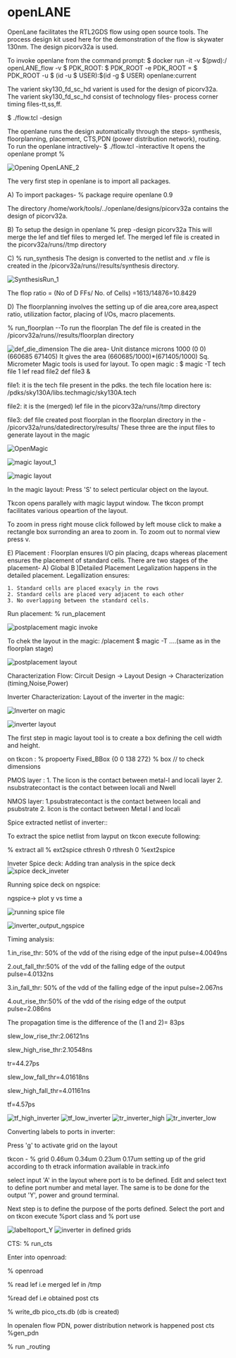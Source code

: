 # openLANE

OpenLane facilitates the RTL2GDS flow using open source tools. The process design kit used here for the demonstration of the flow is skywater 130nm. The design picorv32a is used.


To invoke openlane from the command prompt: 
$ docker run -it -v $(pwd):/ openLANE_flow -v $ PDK_ROOT: $ PDK_ROOT -e PDK_ROOT = $ PDK_ROOT -u $ (id -u $ USER):$(id -g $ USER) openlane:current

The varient sky130_fd_sc_hd varient is used for the design of picorv32a. The varient sky130_fd_sc_hd consist of technology files- process corner timing files-tt,ss,ff.

$ ./flow.tcl -design 

The openlane runs the design automatically through the steps- synthesis, floorplanning, placement, CTS,PDN (power distribution network), routing. 
To run the openlane intractively- $ ./flow.tcl -interactive
It opens the openlane prompt %

![Opening OpenLANE_2](https://user-images.githubusercontent.com/55655753/183442071-6614564b-2f9d-45df-8d5b-1d5165fe8979.png)


The very first step in openlane is to import all packages.

A) To import packages- % package require openlane 0.9

The directory /home/work/tools/../openlane/designs/picorv32a contains the design of picorv32a. 

B) To setup the design in openlane 
% prep -design picorv32a 
This will merge the lef and tlef files to merged lef. The merged lef file is created in the picorv32a/runs/<date>/tmp directory
  
C) % run_synthesis 
  The design is converted to the netlist and .v file is created in the /picorv32a/runs/<date>/results/synthesis directory.
  
  ![SynthesisRun_1](https://user-images.githubusercontent.com/55655753/183442155-c2bacb55-06d8-47bf-b66c-4974d253f107.png)

  
  The flop ratio = (No of D FFs/ No. of Cells) =1613/14876=10.8429 
 
D) The floorplanning involves the setting up of die area,core area,aspect ratio, utilization factor, placing of I/Os, macro placements.

  % run_floorplan  --To run the floorplan
  The def file is created in the /picorv32a/runs/<date>/results/floorplan directory
  
  ![def_die_dimension](https://user-images.githubusercontent.com/55655753/183442440-10490ca5-801d-4731-8a02-2eeb76970d61.PNG)
  The die area-  Unit distance microns 1000
  (0 0) (660685  671405)
  It gives the area (660685/1000)*(671405/1000) Sq. Micrometer
  Magic tools is used for layout. To open magic : $ magic -T tech file 1  lef read file2  def file3 &
  
  file1: it is the tech file present in the pdks. the tech file location here is: 
  /pdks/sky130A/libs.techmagic/sky130A.tech
  
  file2: it is the (merged) lef file in the picorv32a/runs/<date>/tmp directory
  
  file3: def file created post floorplan in the floorplan directory in the - /picorv32a/runs/datedirectory/results/
  These three are the input files to generate layout in the magic
  
![OpenMagic](https://user-images.githubusercontent.com/55655753/183442749-123feb6c-958c-4bbf-87cf-785874c02693.PNG)

![magic layout_1](https://user-images.githubusercontent.com/55655753/183443060-3eecec59-2c87-4e72-987f-b3546bdaae56.PNG)

![magic layout](https://user-images.githubusercontent.com/55655753/183443068-2c81e6d8-6a21-46ce-aa32-4a32ea73c46f.PNG)

 In the magic layout: Press 'S' to select perticular object on the layout. 
 
 Tkcon opens parallely with magic layput window. The tkcon prompt facilitates various opeartion of the layout. 
 
 To zoom in press right mouse click followed by left mouse click to make a rectangle box surronding an area to zoom in. 
 To zoom out to normal view press v.
    
 E) Placement :
 Floorplan ensures I/O pin placing, dcaps whereas placement ensures the placement of standard cells. 
 There are two stages of the placement- A) Global B )Detailed  Placement
 Legalization happens in the detailed placement. Legallization ensures: 
    
    1. Standard cells are placed exacyly in the rows 
    2. Standard cells are placed very adjacent to each other 
    3. No overlapping between the standard cells.
    
 Run placement: % run_placement
    
 ![postplacement magic invoke](https://user-images.githubusercontent.com/55655753/183443427-779c254f-44b9-4c99-9a97-94bd0236d220.PNG)

 To chek the layout in the magic:
 /placement $ magic -T <tech file> <lef file> <def>....(same as in the floorplan stage)
   
 ![postplacement layout](https://user-images.githubusercontent.com/55655753/183443595-6cef97f1-e466-443d-a284-9f0b1b7d658f.PNG)
  
Characterization Flow: Circuit Design -> Layout Design -> Characterization (timing,Noise,Power)
    
Inverter Characterization:
Layout of the inverter in the magic:
    
![Inverter on magic](https://user-images.githubusercontent.com/55655753/183443909-6b306b82-832c-489b-b9d5-b60af64dc27e.PNG)
    
![inverter layout](https://user-images.githubusercontent.com/55655753/183444035-8fcd9140-019b-4ac0-aa1e-4e5d16d1ea6f.PNG)

The first step in magic layout tool is to create a box defining the cell width and height.

on tkcon : % propoerty Fixed_BBox {0 0 138 272}
           % box     // to check dimensions

PMOS layer :
    1. The licon is the contact between metal-I and locali layer
    2. nsubstratecontact is the contact between locali and Nwell
    
NMOS layer:
    1.psubstratecontact is the contact between locali and psubstrate
    2. licon is the contact between Metal I and locali
    
Spice extracted netlist of inverter::
  
  
To extract the spice netlist from layput on tkcon execute following:
   
   % extract all
    % ext2spice cthresh 0 rthresh 0
    %ext2spice
    
    
Inveter Spice deck:
Adding tran analysis in the spice deck
![spice deck_inveter](https://user-images.githubusercontent.com/55655753/183444299-47e732ea-4697-4363-8ab6-f2312e1f7738.PNG)

    
Running spice deck on ngspice:

ngspice-> plot y vs time a
    
![running spice file](https://user-images.githubusercontent.com/55655753/183444704-f3e89089-8775-4955-957b-e15881002795.PNG)

![inverter_output_ngspice](https://user-images.githubusercontent.com/55655753/183444487-c15b6cda-cd2f-410c-9b91-ea71894a5d57.PNG)

Timing analysis:
    
 1.in_rise_thr: 50% of the vdd of the rising edge of the input pulse=4.0049ns
 
 2.out_fall_thr:50% of the vdd of the falling edge of the output pulse=4.0132ns
 
 3.in_fall_thr: 50% of the vdd of the falling edge of the input pulse=2.067ns
 
 4.out_rise_thr:50% of the vdd of the rising edge of the output pulse=2.086ns
 
 The propagation time is the difference of the (1 and 2)= 83ps
   
    
 slew_low_rise_thr:2.06121ns
 
 slew_high_rise_thr:2.10548ns
 
 tr=44.27ps
 
 slew_low_fall_thr=4.01618ns
 
 slew_high_fall_thr=4.01161ns
 
 tf=4.57ps
    
![tf_high_inverter](https://user-images.githubusercontent.com/55655753/183445105-a0aa321c-c7f5-4265-be69-2d14de547f09.PNG)
![tf_low_inverter](https://user-images.githubusercontent.com/55655753/183445115-f99c8354-b577-47d7-9d6c-0d53930c8ed5.PNG)
![tr_inverter_high](https://user-images.githubusercontent.com/55655753/183445119-9d1c6add-74ce-47aa-89ba-21967ec16163.PNG)
![tr_inverter_low](https://user-images.githubusercontent.com/55655753/183445124-d9310874-ff29-4691-8cce-9da43c7cfe4e.PNG)
  
Converting labels to ports in inverter:

Press 'g' to activate grid on the layout

tkcon - % grid 0.46um 0.34um 0.23um 0.17um   setting up of the grid according to th etrack information available in track.info

select input 'A' in the layout where port is to be defined. Edit and select text to define port number and metal layer. The same is to be done for the output 'Y', power and ground terminal. 

Next step is to define the purpose of the ports defined.
Select the port and on tkcon execute %port class and % port use
  
![labeltoport_Y](https://user-images.githubusercontent.com/55655753/183453903-7297d636-a199-4972-a90c-749269eadbb2.PNG)
![inverter in defined grids](https://user-images.githubusercontent.com/55655753/183453889-7f0fd19e-b866-488a-a852-8fa4abb1c9c3.PNG)
  
CTS:
% run_cts
  
Enter into openroad: 
  
% openroad
  
% read lef i.e merged lef in /tmp
  
%read def  i.e obtained post cts
  
% write_db pico_cts.db  (db is created)
  
In openalen flow PDN, power distribution network is happened post cts
%gen_pdn

% run _routing  
    
    
    
    
    
    
    
    
    
  




